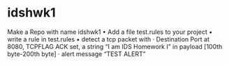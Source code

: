 # idshwk1

Make a Repo with name idshwk1
• Add a file test.rules to your project
• write a rule in test.rules
• detect a tcp packet with
· Destination Port at 8080, TCPFLAG ACK set, a string “I am IDS Homework I” in payload [100th byte-200th byte]
· alert message “TEST ALERT”
